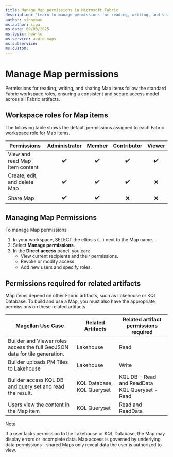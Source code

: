 ```yaml
---
title: Manage Map permissions in Microsoft Fabric
description: "Learn to manage permissions for reading, writing, and sharing Map items"
author: sinnypan
ms.author: sipa
ms.date: 09/03/2025
ms.topic: how-to
ms.service: azure-maps
ms.subservice:
ms.custom:
---
```


# Manage Map permissions

Permissions for reading, writing, and sharing Map items follow the standard Fabric workspace roles, ensuring a consistent and secure access model across all Fabric artifacts.

## Workspace roles for Map items

The following table shows the default permissions assigned to each Fabric workspace role for Map items.

| Permissions                     | Administrator | Member | Contributor | Viewer |
|---------------------------------|:-------------:|:------:|:-----------:|:------:|
| View and read Map Item content  | ✔️            | ✔️    | ✔️          | ✔️    |
| Create, edit, and delete Map     | ✔️            | ✔️    | ✔️          | ❌    |
| Share Map                       | ✔️            | ✔️    | ❌          | ❌    |

## Managing Map Permissions

To manage Map permissions

1. In your workspace, SELECT the ellipsis (...) next to the Map name.
2. Select **Manage permissions**.
3. In the **Direct access** panel, you can:
   - View current recipients and their permissions.
   - Revoke or modify access.
   - Add new users and specify roles.

## Permissions required for related artifacts

Map items depend on other Fabric artifacts, such as Lakehouse or KQL Database. To build and use a Map, you must also have the appropriate permissions on these related artifacts.

| Magellan Use Case  | Related Artifacts           | Related artifact permissions  required      |
|--------------------|-----------------------------|---------------------------------------------|
| Builder and Viewer roles access the full GeoJSON data for tile generation. | Lakehouse  | Read |
| Builder uploads PM Tiles to Lakehouse                                      | Lakehouse  | Write|
| Builder access KQL DB and query set and read the result.  | KQL Database, KQL Queryset  | KQL DB - Read and ReadData <br/>KQL Queryset - Read  |
| Users view the content in the Map item    | KQL Queryset  | Read and ReadData                  |

> [!NOTE]
>
> If a user lacks permission to the Lakehouse or KQL Database, the Map may display errors or incomplete data. Map access is governed by underlying data permissions—shared Maps only reveal data the user is authorized to view.
